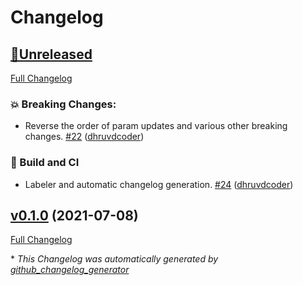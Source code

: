# Changelog

## [🚧Unreleased](https://github.com/dhruvdcoder/structured_prediction_baselines/tree/HEAD)

[Full Changelog](https://github.com/dhruvdcoder/structured_prediction_baselines/compare/v0.1.0...HEAD)

### 💥 Breaking Changes:

- Reverse the order of param updates and various other breaking changes. [\#22](https://github.com/dhruvdcoder/structured_prediction_baselines/pull/22) ([dhruvdcoder](https://github.com/dhruvdcoder))

### 👷 Build and CI

- Labeler and automatic changelog generation. [\#24](https://github.com/dhruvdcoder/structured_prediction_baselines/pull/24) ([dhruvdcoder](https://github.com/dhruvdcoder))

## [v0.1.0](https://github.com/dhruvdcoder/structured_prediction_baselines/tree/v0.1.0) (2021-07-08)

[Full Changelog](https://github.com/dhruvdcoder/structured_prediction_baselines/compare/ef23891a32a0dcc7b9ca02a8c11e008cbe412dbb...v0.1.0)



\* *This Changelog was automatically generated by [github_changelog_generator](https://github.com/github-changelog-generator/github-changelog-generator)*
